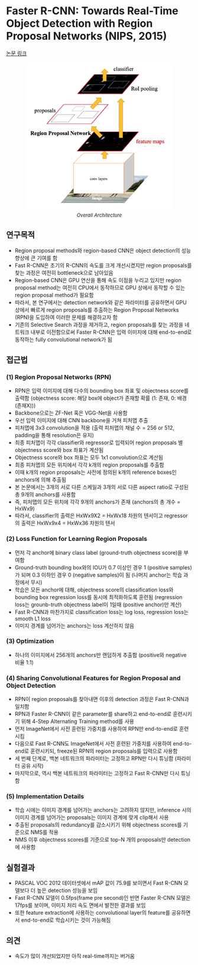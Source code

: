 # Faster R-CNN: Towards Real-Time Object Detection with Region Proposal Networks (NIPS, 2015)

[논문 링크](https://proceedings.neurips.cc/paper/2015/hash/14bfa6bb14875e45bba028a21ed38046-Abstract.html)

<p align="center">
    <img width="400" alt='fig1' src="./img/02_04_01.png?raw=true"></br>
    <em><font size=2>Overall Architecture</font></em>
</p>

## 연구목적
- Region proposal methods와 region-based CNN은 object detection의 성능 향상에 큰 기여를 함
- Fast R-CNN은 초기의 R-CNN의 속도를 크게 개선시켰지만 region proposals를 찾는 과정은 여전히 bottleneck으로 남아있음
- Region-based CNN은 GPU 연산을 통해 속도 이점을 누리고 있지만 region proposal method는 여전히 CPU에서 동작하므로 GPU 상에서 동작할 수 있는 region proposal method가 필요함
- 따라서, 본 연구에서는 detection network와 같은 파라미터를 공유하면서 GPU 상에서 빠르게 region proposals를 추출하는 Region Proposal Networks (RPN)을 도입하여 이러한 문제를 해결하고자 함
- 기존의 Selective Search 과정을 제거하고, region proposals를 찾는 과정을 네트워크 내부로 이전함으로써 Faster R-CNN은 입력 이미지에 대해 end-to-end로 동작하는 fully convolutional network가 됨

## 접근법
### (1) Region Proposal Networks (RPN)
- RPN은 입력 이미지에 대해 다수의 bounding box 좌표 및 objectness score를 출력함 (objectness score: 해당 box에 object가 존재할 확률 (1: 존재, 0: 배경(존재X)))
- Backbone으로는 ZF-Net 혹은 VGG-Net을 사용함
- 우선 입력 이미지에 대해 CNN backbone을 거쳐 피처맵 추출
- 피처맵에 3x3 convolution을 적용 (출력 피처맵의 채널 수 = 256 or 512, padding을 통해 resolution은 유지)
- 최종 피처맵이 각각 classifier와 regressor로 입력되어 region proposals 별 objectness score와 box 좌표가 계산됨
- Objectness score와 box 좌표는 모두 1x1 convolution으로 계산됨
- 최종 피처맵의 모든 위치에서 각각 k개의 region proposals를 추출함
- 이때 k개의 region proposals는 사전에 정의된 k개의 reference boxes인 anchors에 의해 추출됨
- 본 논문에서는 3개의 서로 다른 스케일과 3개의 서로 다른 aspect ratio로 구성된 총 9개의 anchors를 사용함 
- 즉, 피처맵의 모든 위치에 각각 9개의 anchors가 존재 (anchors의 총 개수 = HxWx9)
- 따라서, classifier의 출력은 HxWx9X2 = HxWx18 차원의 텐서이고 regressor의 출력은 HxWx9x4 = HxWx36 차원의 텐서

### (2) Loss Function for Learning Region Proposals
- 먼저 각 anchor에 binary class label (ground-truth objectness score)을 부여함
- Ground-truth bounding box와의 IOU가 0.7 이상인 경우 1 (positive samples)가 되며 0.3 이하인 경우 0 (negative samples)이 됨 (나머지 anchor는 학습 과정에서 무시)
- 학습은 모든 anchor에 대해, objectness score의 classification loss와 bounding box regression loss를 동시에 최적화하도록 훈련됨 (regression loss는 grounb-truth objectness label이 1일때 (positive anchor)만 계산)
- Fast R-CNN과 마찬가지로 classification loss는 log loss, regression loss는 smooth L1 loss
- 이미지 경계를 넘어가는 anchors는 loss 계산하지 않음

### (3) Optimization
- 하나의 이미지에서 256개의 anchors만 랜덤하게 추출함 (positive와 negative 비율 1:1)

### (4) Sharing Convolutional Features for Region Proposal and Object Detection
- RPN이 region proposals를 찾아내면 이후의 detection 과정은 Fast R-CNN과 일치함
- RPN과 Faster R-CNN이 같은 parameter를 share하고 end-to-end로 훈련시키기 위해 4-Step Alternating Training method를 사용
- 먼저 ImageNet에서 사전 훈련된 가중치를 사용하여 RPN만 end-to-end로 훈련시킴
- 다음으로 Fast R-CNN도 ImageNet에서 사전 훈련된 가중치를 사용하여 end-to-end로 훈련시키되, freeze된 RPN의 region proposals를 입력으로 사용함
- 세 번째 단계로, 백본 네트워크의 파라미터는 고정하고 RPN만 다시 튜닝함 (파라미터 공유 시작)
- 마지막으로, 역시 백본 네트워크의 파라미터는 고정하고 Fast R-CNN만 다시 튜닝함

### (5) Implementation Details
- 학습 시에는 이미지 경계를 넘어가는 anchors는 고려하지 않지만, inference 시의 이미지 경계를 넘어가는 proposals는 이미지 경계에 맞게 clip해서 사용
- 추출된 proposals의 redundancy를 감소시키기 위해 objectness scores를 기준으로 NMS를 적용
- NMS 이후 objectness scores를 기준으로 top-N 개의 proposals만 detection에 사용함

## 실험결과
- PASCAL VOC 2012 데이터셋에서 mAP 값이 75.9를 보이면서 Fast R-CNN 모델보다 더 높은 detection 성능을 보임
- Fast R-CNN 모델이 0.5fps(frame pre second)인 반면 Faster R-CNN 모델은 17fps를 보이며, 이미지 처리 속도 면에서 발전한 결과를 보임
- 또한 feature extraction에 사용하는 convolutional layer의 feature를 공유하면서 end-to-end로 학습시키는 것이 가능해짐

## 의견
- 속도가 많이 개선되었지만 아직 real-time까지는 버거움